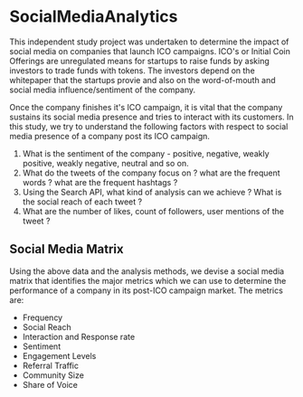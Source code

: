 # SocialMediaAnalytics

This independent study project was undertaken to determine the impact of social media on companies that launch ICO campaigns. ICO's or Initial Coin Offerings are unregulated means for startups to raise funds by asking investors to trade funds with tokens. The investors depend on the whitepaper that the startups provie and also on the word-of-mouth and social media influence/sentiment of the company. 

Once the company finishes it's ICO campaign, it is vital that the company sustains its social media presence and tries to interact with its customers. In this study, we try to understand the following factors with respect to social media presence of a company post its ICO campaign.

1) What is the sentiment of the company - positive, negative, weakly positive, weakly negative, neutral and so on. 
2) What do the tweets of the company focus on ? what are the frequent words ? what are the frequent hashtags ?
3) Using the Search API, what kind of analysis can we achieve ? What is the social reach of each tweet ? 
4) What are the number of likes, count of followers, user mentions of the tweet ?

## Social Media Matrix

Using the above data and the analysis methods, we devise a social media matrix that identifies the major metrics which we can use to determine the performance of a company in its post-ICO campaign market. The metrics are: 

* Frequency
* Social Reach
* Interaction and Response rate
* Sentiment
* Engagement Levels
* Referral Traffic
* Community Size
* Share of Voice
